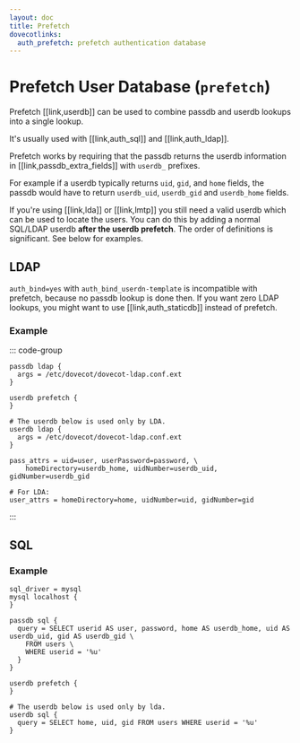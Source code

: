 ```yaml
---
layout: doc
title: Prefetch
dovecotlinks:
  auth_prefetch: prefetch authentication database
---
```


# Prefetch User Database (`prefetch`)

Prefetch [[link,userdb]] can be used to combine passdb and userdb lookups
into a single lookup.

It's usually used with [[link,auth_sql]] and [[link,auth_ldap]].

Prefetch works by requiring that the passdb returns the userdb information
in [[link,passdb_extra_fields]] with `userdb_` prefixes.

For example if a userdb typically returns `uid`, `gid`, and `home`
fields, the passdb would have to return `userdb_uid`, `userdb_gid` and
`userdb_home` fields.

If you're using [[link,lda]] or [[link,lmtp]] you still need a valid userdb
which can be used to locate the users. You can do this by adding a normal
SQL/LDAP userdb **after the userdb prefetch**. The order of definitions is
significant. See below for examples.

## LDAP

`auth_bind=yes` with `auth_bind_userdn-template` is incompatible with
prefetch, because no passdb lookup is done then. If you want zero LDAP lookups,
you might want to use [[link,auth_staticdb]] instead of prefetch.

### Example

::: code-group
```[dovecot.conf]
passdb ldap {
  args = /etc/dovecot/dovecot-ldap.conf.ext
}

userdb prefetch {
}

# The userdb below is used only by LDA.
userdb ldap {
  args = /etc/dovecot/dovecot-ldap.conf.ext
}
```

```[dovecot-ldap.conf.ext]
pass_attrs = uid=user, userPassword=password, \
    homeDirectory=userdb_home, uidNumber=userdb_uid, gidNumber=userdb_gid

# For LDA:
user_attrs = homeDirectory=home, uidNumber=uid, gidNumber=gid
```
:::

## SQL

### Example

```[dovecot.conf]
sql_driver = mysql
mysql localhost {
}

passdb sql {
  query = SELECT userid AS user, password, home AS userdb_home, uid AS userdb_uid, gid AS userdb_gid \
    FROM users \
    WHERE userid = '%u'
  }
}

userdb prefetch {
}

# The userdb below is used only by lda.
userdb sql {
  query = SELECT home, uid, gid FROM users WHERE userid = '%u'
}
```

